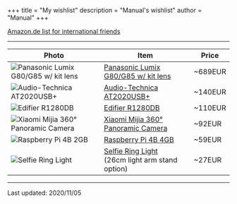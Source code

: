 +++
title = "My wishlist"
description = "Manual's wishlist"
author = "Manual"
+++

[Amazon.de list for international friends](https://www.amazon.de/-/en/hz/wishlist/ls/33KB3IWNOKJOA)

---

|Photo|Item|Price|
|---|---|---|
|![Panasonic Lumix G80/G85 w/ kit lens](/post_files/wishlist/lumix.jpg)|[Panasonic Lumix G80/G85 w/ kit lens](https://www.amazon.de/-/en/Panasonic-DMC-Lumix-system-camera/dp/B01LXB6P78)|~689EUR|
|![Audio-Technica AT2020USB+](/post_files/wishlist/AT2020USB.jpg)|[Audio-Technica AT2020USB+](https://www.amazon.co.uk/dp/B00B5ZX9FM)|~140EUR|
|![Edifier R1280DB](/post_files/wishlist/R1280DB.jpg)|[Edifier R1280DB](https://www.rdveikals.lv/products/lv/163/285579/sort/1/filter/0_0_0_0/Edifier-R1280DB-Brown-datora-ska%C4%BCru%C5%86i.html)|~110EUR|
|![Xiaomi Mijia 360° Panoramic Camera](/post_files/wishlist/pano360.jpg)|[Xiaomi Mijia 360° Panoramic Camera](https://www.aliexpress.com/item/4000837378897.html)|~92EUR|
|![Raspberry Pi 4B 2GB](/post_files/wishlist/pi4b.jpg)|[Raspberry Pi 4B 4GB](https://www.amazon.de/-/en/Raspberry-ARM-Cortex-A72-WLAN-ac-Bluetooth-Micro-HDMI-Single/dp/B07TC2BK1X/)|~59EUR|
|![Selfie Ring Light](/post_files/wishlist/ring%20light.jpg)|[Selfie Ring Light](https://www.aliexpress.com/item/4001079355903.html)<br>(26cm light arm stand option)|~27EUR|

---

Last updated: 2020/11/05
